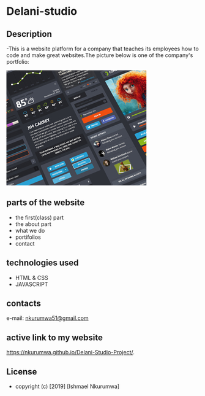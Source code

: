 # Delani-studio
## Description
-This is a website platform for a company that  teaches its employees how to code and make great websites.The picture below is one of the company's portfolio:

<img src="images/work1.jpg">

## parts of the website
- the first(class) part
- the about part
- what we do
- portifolios
- contact

## technologies used
- HTML & CSS
- JAVASCRIPT

## contacts
e-mail: nkurumwa51@gmail.com

## active link to my website
 https://nkurumwa.github.io/Delani-Studio-Project/.

## License
- copyright (c) [2019] [Ishmael Nkurumwa]
